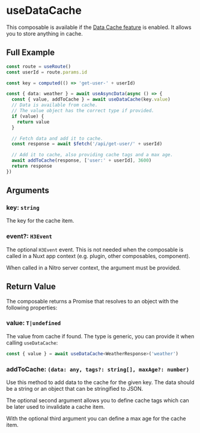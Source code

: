 # useDataCache

This composable is available if the [Data Cache feature](/features/data-cache)
is enabled. It allows you to store anything in cache.

## Full Example

```typescript
const route = useRoute()
const userId = route.params.id

const key = computed(() => 'get-user-' + userId)

const { data: weather } = await useAsyncData(async () => {
  const { value, addToCache } = await useDataCache(key.value)
  // Data is available from cache.
  // The value object has the correct type if provided.
  if (value) {
    return value
  }

  // Fetch data and add it to cache.
  const response = await $fetch('/api/get-user/' + userId)

  // Add it to cache, also providing cache tags and a max age.
  await addToCache(response, ['user:' + userId], 3600)
  return response
})
```

## Arguments

### key: `string`

The key for the cache item.

### event?: `H3Event`

The optional `H3Event` event. This is not needed when the composable is called
in a Nuxt app context (e.g. plugin, other composables, component).

When called in a Nitro server context, the argument must be provided.

## Return Value

The composable returns a Promise that resolves to an object with the following
properties:

### value: `T|undefined`

The value from cache if found. The type is generic, you can provide it when
calling `useDataCache`:

```typescript
const { value } = await useDataCache<WeatherResponse>('weather')
```

### addToCache: `(data: any, tags?: string[], maxAge?: number)`

Use this method to add data to the cache for the given key. The data should be a
string or an object that can be stringified to JSON.

The optional second argument allows you to define cache tags which can be later
used to invalidate a cache item.

With the optional third argument you can define a max age for the cache item.
